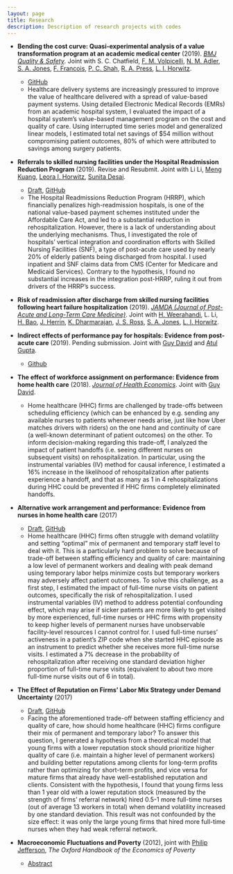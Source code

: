 ```yaml
---
layout: page
title: Research
description: Description of research projects with codes
---
```


- **Bending the cost curve: Quasi-experimental analysis of a value transformation program at an academic medical center** (2019). [_BMJ Quality & Safety_](https://doi.org/10.1136/bmjqs-2018-009068). Joint with S. C. Chatfield, [F. M. Volpicelli](https://nyulangone.org/doctors/1366679235/frank-m-volpicelli), [N. M. Adler](https://nyulangone.org/doctors/1821294034/nicole-m-adler), [S. A. Jones](https://med.nyu.edu/faculty/simon-a-jones), [F. Francois](https://nyulangone.org/doctors/1164516712/fritz-francois), [P. C. Shah](https://nyulangone.org/doctors/1508925991/paresh-c-shah), [R. A. Press](https://nyulangone.org/doctors/1538217195/robert-a-press), [L. I. Horwitz]((https://nyulangone.org/doctors/1841334810/leora-horwitz)).
  - [GitHub](https://github.com/lucy-kim/VBM-eval)
  - Healthcare delivery systems are increasingly pressured to improve the value of healthcare delivered with a spread of value-based payment systems. Using detailed Electronic Medical Records (EMRs) from an academic hospital system, I evaluated the impact of a hospital system’s value-based management program on the cost and quality of care. Using interrupted time series model and generalized linear models, I estimated total net savings of $54 million without compromising patient outcomes, 80% of which were attributed to savings among surgery patients.

- **Referrals to skilled nursing facilities under the Hospital Readmission Reduction Program** (2019). Revise and Resubmit. Joint with Li Li, [Meng Kuang](https://medicine.yale.edu/core/people/meng_kuang.profile), [Leora I. Horwitz](https://nyulangone.org/doctors/1841334810/leora-horwitz), [Sunita Desai](https://med.nyu.edu/faculty/sunita-m-desai).
    - [Draft](https://bit.ly/2HE3Hd5), [GitHub](https://github.com/lucy-kim/vertical-integration)
    - The Hospital Readmissions Reduction Program (HRRP), which financially penalizes high-readmission hospitals, is one of the national value-based payment schemes instituted under the Affordable Care Act, and led to a substantial reduction in rehospitalization. However, there is a lack of understanding about the underlying mechanisms. Thus, I investigated the role of hospitals’ vertical integration and coordination efforts with Skilled Nursing Facilities (SNF), a type of post-acute care used by nearly 20% of elderly patients being discharged from hospital. I used inpatient and SNF claims data from CMS (Center for Medicare and Medicaid Services). Contrary to the hypothesis, I found no substantial increases in the integration post-HRRP, ruling it out from drivers of the HRRP’s success.

 - **Risk of readmission after discharge from skilled nursing facilities following heart failure hospitalization** (2019). [_JAMDA (Journal of Post-Acute and Long-Term Care Medicine)_](https://www.jamda.com/article/S1525-8610(19)30162-8/fulltext/). Joint with [H. Weerahandi](https://nyulangone.org/doctors/1336373992/himali-m-weerahandi), L. Li, [H. Bao](https://medicine.yale.edu/core/people/haikun_bao.profile), [J. Herrin](https://medicine.yale.edu/people/organizations/jeph_herrin.profile), [K. Dharmarajan](https://medicine.yale.edu/core/people/kumar_dharmarajan.profile), [J. S. Ross](https://medicine.yale.edu/intmed/people/joseph_ross-2.profile), [S. A. Jones](https://med.nyu.edu/faculty/simon-a-jones), [L. I. Horwitz]((https://nyulangone.org/doctors/1841334810/leora-horwitz)).

- **Indirect effects of performance pay for hospitals: Evidence from post-acute care** (2019). Pending submission. Joint with [Guy David](https://hcmg.wharton.upenn.edu/profile/gdavid2/) and [Atul Gupta](https://hcmg.wharton.upenn.edu/profile/atulgup/).
  - [Github](https://github.com/lucy-kim/homehealth)

- **The effect of workforce assignment on performance: Evidence from home health care** (2018). [_Journal of Health Economics_](https://doi.org/10.1016/j.jhealeco.2018.03.003). Joint with [Guy David](https://hcmg.wharton.upenn.edu/profile/gdavid2/).
  <!-- - [Draft](https://www.dropbox.com/s/f8vgj3rpvqquif8/handoffs-readmit-published-draft.pdf?dl=0) -->
  <!-- - , [GitHub](https://github.com/lucy-kim/handoffs-readmit) -->
  - Home healthcare (HHC) firms are challenged by trade-offs between scheduling efficiency (which can be enhanced by e.g. sending any available nurses to patients whenever needs arise, just like how Uber matches drivers with riders) on the one hand and continuity of care (a well-known determinant of patient outcomes) on the other. To inform decision-making regarding this trade-off, I analyzed the impact of patient handoffs (i.e. seeing different nurses on subsequent visits) on rehospitalization. In particular, using the instrumental variables (IV) method for causal inference, I estimated a 16% increase in the likelihood of rehospitalization after patients experience a handoff, and that as many as 1 in 4 rehospitalizations during HHC could be prevented if HHC firms completely eliminated handoffs.

- **Alternative work arrangement and performance: Evidence from nurses in home health care** (2017)
  - [Draft](https://www.dropbox.com/s/rgayoxr0ybjd5a7/altwork-readmit.pdf?dl=0), [GitHub](https://github.com/lucy-kim/altwork-readmit)
  - Home healthcare (HHC) firms often struggle with demand volatility and setting “optimal” mix of permanent and temporary staff level to deal with it. This is a particularly hard problem to solve because of trade-off between staffing efficiency and quality of care: maintaining a low level of permanent workers and dealing with peak demand using temporary labor helps minimize costs but temporary workers may adversely affect  patient outcomes.
To solve this challenge, as a first step, I estimated the impact of full-time nurse visits on patient outcomes, specifically the risk of rehospitalization. I used instrumental variables (IV) method to address potential confounding effect, which may arise if sicker patients are more likely to get visited by more experienced, full-time nurses or HHC firms with propensity to keep higher levels of permanent nurses have unobservable facility-level resources I cannot control for. I used full-time nurses’ activeness in a patient’s ZIP code when she started HHC episode as an instrument to predict whether she receives more full-time nurse visits. I estimated a 7% decrease in the probability of rehospitalization after receiving one standard deviation higher proportion of full-time nurse visits (equivalent to about two more full-time nurse visits out of 6 in total).

- **The Effect of Reputation on Firms’ Labor Mix Strategy under Demand Uncertainty** (2017)
  - [Draft](https://www.dropbox.com/s/7xx1lo0ejbku9hp/labormix-demandfluc.pdf?dl=0), [GitHub](https://github.com/lucy-kim/labormix-demandfluc)
  - Facing the aforementioned trade-off between staffing efficiency and quality of care, how should home healthcare (HHC) firms configure their mix of permanent and temporary labor? To answer this question, I generated a hypothesis from a theoretical model that young firms with a lower reputation stock should prioritize higher quality of care (i.e. maintain a higher level of permanent workers) and building better reputations among clients for long-term profits rather than optimizing for short-term profits, and vice versa for mature firms that already have well-established reputation and clients. Consistent with the hypothesis, I found that young firms less than 1 year old with a lower reputation stock (measured by the strength of firms’ referral network) hired 0.5-1 more full-time nurses (out of average 13 workers in total) when demand volatility increased by one standard deviation. This result was not confounded by the size effect: it was only the large young firms that hired more full-time nurses when they had weak referral network.
- **Macroeconomic Fluctuations and Poverty** (2012), joint with [Philip Jefferson](http://www.swarthmore.edu/profile/philip-jefferson), _The Oxford Handbook of the Economics of Poverty_
  - [Abstract](http://www.oxfordhandbooks.com/view/10.1093/oxfordhb/9780195393781.001.0001/oxfordhb-9780195393781-e-16)
